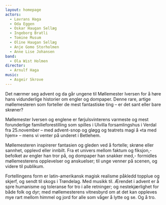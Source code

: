 ```yaml
---
layout: homepage
actors:
  - Lavrans Haga
  - Oda Eggen
  - Oskar Haugan Sellæg
  - Ingeborg Bratli
  - Tomine Musum
  - Oline Haugan Sellæg
  - Anje Gomo Storholmen
  - Anne Lise Johansen
band:
  - Ola Wist Holmen
director:
  - Arnulf Haga
music:
  - Asgeir Skrove
---
```


Det nærmer seg advent og da går ungene til Møllemester Iversen for å høre hans vidunderlige historier om engler og dompaper. Denne rare, artige møllemesteren som forteller de mest fantastiske ting – er det sant eller bare skrøner?

Møllemester Iversen og englene er førjulsvinterens varmeste og mest forunderlige familieforestilling som spilles i Ulvilla forsamlingshus i Verdal fra 25.november – med advent-snop og gløgg og teatrets magi å «ta med hjem» – mens vi venter på underet i Betlehem.

Møllemesteren inspirerer fantasien og gleden ved å fortelle; skrøne eller sannhet, opplevd eller innbilt. Fra et univers mellom faktum og fiksjon,- befolket av engler han tror på, og dompaper han snakker med,- formidles møllemesterens opplevelser og anskuelser; til unge venner på scenen, og videre til publikum.

Fortellingens form er latin-amerikansk magisk realisme påkledd topplue og skjerf, og sendt til skogs i Trøndelag. Med musikk til. Ærendet i advent er å spre humanisme og toleranse for tro i alle retninger; og nestekjærlighet for både folk og dyr; med møllemesterens vitnesbyrd om at det kan oppleves mye rart mellom himmel og jord for alle som våger å lytte og se. Og å tro.

